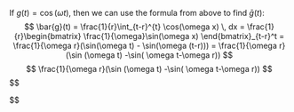 If $g(t) = \cos(\omega t)$, then we can use the formula from above to find $\bar{g}(t)$:
$$
\bar{g}(t) = \frac{1}{r}\int_{t-r}^{t} \cos(\omega x) \, dx = \frac{1}{r}\begin{bmatrix}
\frac{1}{\omega}\sin(\omega x)
\end{bmatrix}_{t-r}^t = \frac{1}{\omega r}(\sin(\omega t) - \sin(\omega (t-r))) = \frac{1}{\omega r}(\sin (\omega t) -\sin( \omega t-\omega r))
$$
$$
 \frac{1}{\omega r}(\sin (\omega t) -\sin( \omega t-\omega r))
$$
$$

$$
